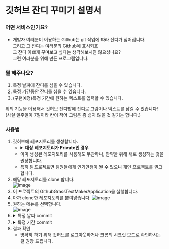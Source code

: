 # 깃허브 잔디 꾸미기 설명서
### 어떤 서비스인가요?
- 개발자 여러분이 이용하는 Github는 git 작업에 따라 잔디가 심어집니다.<br>
  그리고 그 잔디는 여러분의 Github에 표시되죠<br>
  그 잔디 이쁘게 꾸며보고 싶다는 생각해보시진 않으셨나요?<br>
  그런 여러분을 위해 만든 프로그램입니다.
### 뭘 해주나요?
1. 특정 날짜에 잔디를 심을 수 있습니다.
2. 특정 기간동안 잔디를 심을 수 있습니다.
3. (구현예정)특정 기간에 원하는 텍스트를 입력할 수 있습니다.

위의 기능을 이용해서 깃허브 잔디밭에 잔디로 그림이나 텍스트를 남길 수 있습니다!<br>
(사실 일주일이 7일이라 칸이 적어 그림은 좀 쉽지 않을 것 같기는 합니다.)

### 사용법
1. 깃허브에 레포지토리를 생성합니다.
   -  <details>
        <summary><b>대상 레포지토리가 Private인 경우</b></summary>
        <div markdown="1">
          <ul>
            <li>자신의 깃허브 프로필 접속</li>
            <li>하단 잔디의 Contribution setting 클릭</li>
            <img src="https://github.com/user-attachments/assets/989eea8a-1598-42ed-9e2e-f94ab93ba023">
            <li>Private contributions 체크</li>
            <img src="https://github.com/user-attachments/assets/2d7a075f-e829-42ff-b673-1581b3b1c6aa">
          <div><b>해당 체크가 되어있지 않으면 다른 유저는 Private 레포지토리의 잔디가 보이지 않습니다.<br>
                  해당 체크를 하더라도 레포지토리의 내용은 보이지 않으니 보안은 안심하셔도 됩니다.</b></div>
                  <img src="https://github.com/user-attachments/assets/7ce06005-37ba-4dfe-974d-0809b6f75503">
          </ul>
        </div>
      </details>
   - 이미 생성된 레포지토리를 사용해도 무관하나, 만약을 위해 새로 생성하는 것을 권장합니다.
   - 특히 팀프로젝트면 팀원들에게 인기만점이 될 수 있으니 개인 프로젝트를 권고합니다.
2. 해당 레포지토리를 clone 합니다.<br>
   ![image](https://github.com/user-attachments/assets/f2e3962f-7e89-4571-b4a4-798a5ee01c34)
3. 이 프로젝트의 GithubGrassTextMakerApplication을 실행합니다.
4. 아까 clone한 레포지토리를 붙여넣습니다.
   ![image](https://github.com/user-attachments/assets/3f3af41e-7e65-4b53-bd99-63e0eea83bd1)
5. 원하는 메뉴를 선택합니다.<br>
   ![image](https://github.com/user-attachments/assets/1c63c68a-4871-4161-8054-894503cd32d6)
6. <details markdown="1">
     <summary>특정 날짜 commit</summary>
     <div>
       <ul>
         <li>날짜 입력</li>
         <img src="https://github.com/user-attachments/assets/7b9a7dae-c29c-4f99-8eda-bb4092a323f6">
       </ul>
     </div>
   </details>
7. <details markdown="1">
     <summary>특정 기간 commit</summary>
     <div>
       <ul>
         <li>시작 날짜, 종료 날짜 입력</li>
         <img src="https://github.com/user-attachments/assets/87af1ee6-e801-45b3-86bb-9c45b497dbe7">
       </ul>
     </div>
   </details>
8. 결과 확인
   - 명확히 하기 위해 깃허브를 로그아웃하거나 크롬의 시크릿 모드로 확인하시는 걸 권장 드립니다.